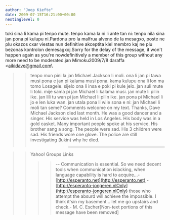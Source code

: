```yaml
---
author: "Joop Kiefte"
date: 2009-07-15T16:21:00+00:00
nestinglevel: 0
---
```

toki sina li kama pi tenpo mute. tenpo kama la ni li ante tan ni: tenpo nila sina jan pona pi kulupu ni.Pardonu pro la malfrua alveno de la mesagxo, poste ne plu okazos cxar viestas nun definitive akceptita kiel membro kaj ne plu bezonas kontrolon demesagxoj.Sorry for the delay of the message, it won't happen again as you're nowdefinitively a member of this group without any more need to be moderated.jan Mimoku2009/7/8 daraffa <[aikidave@gmail.com](mailto://aikidave@gmail.com)\
>> tenpo mun pini la jan Michael Jackson li moli. ona li jan pi tawa musi pona
> e jan pi kalama musi pona. kama kulupu ona li lon ma tomo Losagele. sijelo
> ona li insa e poki pi kule jelo. jan suli mute li toki. mije sama pi jan
> Michael li kalama musi. jan mute li pilin ike. jan lili tu wan pi jan
> Michael li pilin ike. jan pona pi Michael li jo e len luka wan. jan utala
> pona li wile sona e ni: jan Michael li moli tan seme?
>> Comments welcome on my text.
> Thanks,
> Dave
>> Michael Jackson died last month. He was a good dancer and a singer. His
> service was held in Los Angeles. His body was in a gold casket. Many
> important people spoke at his service. His brother sang a song. The people
> were sad. His 3 children were sad. His friends wore one glove. The police
> are still investigating (lukin) why he died.
>>>>> ------------------------------------

>> Yahoo! Groups Links
>>>>--
Communication is essential. So we need decent tools when communication islacking, when language capability is hard to acquire...- [http://esperanto.net](http://esperanto.net) - [http://esperanto-jongeren.nlOnly](http://esperanto-jongeren.nlOnly) those who attempt the absurd will achieve the impossible. I think it'sin my basement... let me go upstairs and check.- M. C. Escher\[Non-text portions of this message have been removed\]